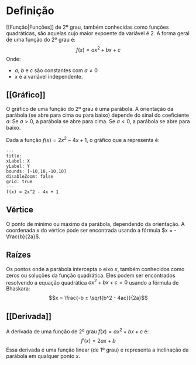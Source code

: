 # Definição
[[Função|Funções]] de 2º grau, também conhecidas como funções quadráticas, são aquelas cujo maior expoente da variável é 2. A forma geral de uma função do 2º grau é:
$$f(x) = ax^2 + bx + c$$
Onde:
- $a$, $b$ e $c$ são constantes com $a ≠ 0$
- $x$ é a variável independente.

## [[Gráfico]]
O gráfico de uma função do 2º grau é uma parábola. A orientação da parábola (se abre para cima ou para baixo) depende do sinal do coeficiente $a$:
	Se $a > 0$, a parábola se abre para cima.
	Se $a < 0$, a parábola se abre para baixo.

Dada a função $f(x) = 2x^2 -4x + 1$, o gráfico que a representa é:

```functionplot
---
title: 
xLabel: X
yLabel: Y
bounds: [-10,10,-10,10]
disableZoom: false
grid: true
---
f(x) = 2x^2 - 4x + 1
```


## Vértice
O ponto de mínimo ou máximo da parábola, dependendo da orientação. A coordenada $x$ do vértice pode ser encontrada usando a fórmula $x = -\frac{b}{2a}$.

## Raízes
Os pontos onde a parábola intercepta o eixo $x$, também conhecidos como zeros ou soluções da função quadrática. Eles podem ser encontrados resolvendo a equação quadrática $ax^2 + bx + c = 0$ usando a fórmula de Bhaskara:
$$x = \frac{-b ± \sqrt{b^2 - 4ac}}{2a}$$

## [[Derivada]]
A derivada de uma função de 2º grau $f(x) = ax^2 + bx + c$ é:
$$f'(x) = 2ax + b$$Essa derivada é uma função linear (de 1º grau) e representa a inclinação da parábola em qualquer ponto $x$.